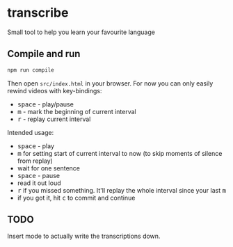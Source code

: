 # transcribe
Small tool to help you learn your favourite language

## Compile and run
```bash
npm run compile
```

Then open `src/index.html` in your browser. For now you can only easily rewind videos with key-bindings:
- <kbd>space</kbd> - play/pause
- <kbd>m</kbd> - mark the beginning of current interval
- <kbd>r</kbd> - replay current interval

Intended usage:
- <kbd>space</kbd> - play
- <kbd>m</kbd> for setting start of current interval to now (to skip moments of silence from replay)
- wait for one sentence
- <kbd>space</kbd> - pause
- read it out loud
- <kbd>r</kbd> if you missed something. It'll replay the whole interval since your last <kbd>m</kbd>
- if you got it, hit <kbd>c</kbd> to commit and continue

## TODO
Insert mode to actually write the transcriptions down.
